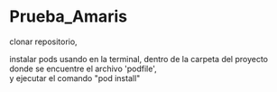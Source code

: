 # Prueba_Amaris

clonar repositorio, 

instalar pods usando en la terminal, dentro de la carpeta del proyecto donde se encuentre el archivo 'podfile',<br> y ejecutar el comando "pod install"
